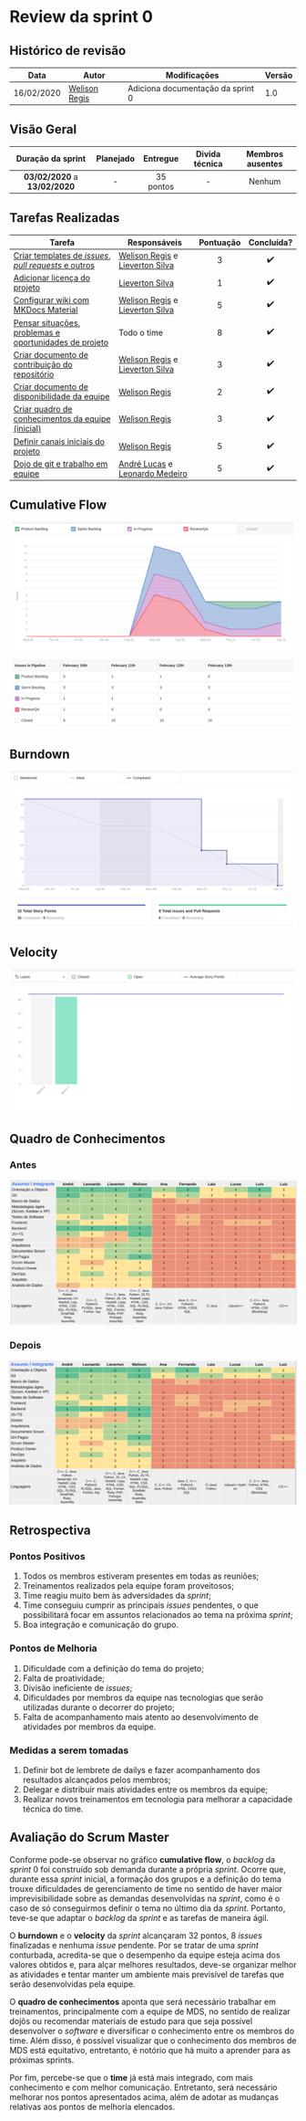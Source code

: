 # Review da sprint 0

## Histórico de revisão

| Data       | Autor                                        | Modificações                      | Versão |
| ---------- | -------------------------------------------- | --------------------------------- | ------ |
| 16/02/2020 | [Welison Regis](https://github.com/WelisonR) | Adiciona documentação da sprint 0 | 1.0    |

## Visão Geral

|        Duração da sprint        | Planejado | Entregue  | Divida técnica | Membros ausentes |
| :-----------------------------: | :-------: | :-------: | :------------: | :--------------: |
| **03/02/2020** a **13/02/2020** |     -     | 35 pontos |       -        |      Nenhum      |

## Tarefas Realizadas

| Tarefa | Responsáveis | Pontuação | Concluída? |
| ------ | ------------ | :-------: | :--------: |
| [Criar templates de *issues*, *pull requests* e outros](https://github.com/fga-eps-mds/2020.2-Projeto-Kokama-Wiki/issues/1) | [Welison Regis](https://github.com/WelisonR) e [Lieverton Silva](https://github.com/lievertom) | 3 | :heavy_check_mark: |
| [Adicionar licença do projeto](https://github.com/fga-eps-mds/2020.2-Projeto-Kokama-Wiki/issues/2) | [Lieverton Silva](https://github.com/lievertom) | 1 | :heavy_check_mark: |
| [Configurar wiki com MKDocs Material](https://github.com/fga-eps-mds/2020.2-Projeto-Kokama-Wiki/issues/3) | [Welison Regis](https://github.com/WelisonR) e [Lieverton Silva](https://github.com/lievertom) | 5 | :heavy_check_mark: |
| [Pensar situações, problemas e oportunidades de projeto](https://github.com/fga-eps-mds/2020.2-Projeto-Kokama-Wiki/issues/4) | Todo o time | 8 | :heavy_check_mark: |
| [Criar documento de contribuição do repositório](https://github.com/fga-eps-mds/2020.2-Projeto-Kokama-Wiki/issues/5) | [Welison Regis](https://github.com/WelisonR) e [Lieverton Silva](https://github.com/lievertom) | 3 | :heavy_check_mark: |
| [Criar documento de disponibilidade da equipe](https://github.com/fga-eps-mds/2020.2-Projeto-Kokama-Wiki/issues/6) | [Welison Regis](https://github.com/WelisonR) | 2 | :heavy_check_mark: |
| [Criar quadro de conhecimentos da equipe (inicial)](https://github.com/fga-eps-mds/2020.2-Projeto-Kokama-Wiki/issues/7) | [Welison Regis](https://github.com/WelisonR) | 3 | :heavy_check_mark: |
| [Definir canais iniciais do projeto](https://github.com/fga-eps-mds/2020.2-Projeto-Kokama-Wiki/issues/8) | [Welison Regis](https://github.com/WelisonR) | 5 | :heavy_check_mark: |
| [Dojo de git e trabalho em equipe](https://github.com/fga-eps-mds/2020.2-Projeto-Kokama-Wiki/issues/10) | [André Lucas](https://github.com/andrelucax) e [Leonardo Medeiro](https://github.com/leomedeiros1?tab=repositories) | 5 | :heavy_check_mark: |

## Cumulative Flow

![Cumulative flow](../../assets/img/sprints/sprint-0/cumulative-flow.png)

## Burndown

![Burndown](../../assets/img/sprints/sprint-0/burndown.png)

## Velocity

![Cumulative flow](../../assets/img/sprints/sprint-0/velocity.png)

## Quadro de Conhecimentos

### Antes

![Quadro de conhecimento antes](../../assets/img/sprints/sprint-0/knowledge-board-before.png)

### Depois

![Quadro de conhecimento antes](../../assets/img/sprints/sprint-0/knowledge-board-after.png)

## Retrospectiva

### Pontos Positivos

1. Todos os membros estiveram presentes em todas as reuniões;
2. Treinamentos realizados pela equipe foram proveitosos;
3. Time reagiu muito bem às adversidades da *sprint*;
4. Time conseguiu cumprir as principais *issues* pendentes, o que possibilitará focar em assuntos relacionados ao tema na próxima *sprint*;
5. Boa integração e comunicação do grupo.

### Pontos de Melhoria

1. Dificuldade com a definição do tema do projeto;
2. Falta de proatividade;
3. Divisão ineficiente de *issues*;
4. Dificuldades por membros da equipe nas tecnologias que serão utilizadas durante o decorrer do projeto;
5. Falta de acompanhamento mais atento ao desenvolvimento de atividades por membros da equipe.

### Medidas a serem tomadas

1. Definir bot de lembrete de dailys e fazer acompanhamento dos resultados alcançados pelos membros;
2. Delegar e distribuir mais atividades entre os membros da equipe;
3. Realizar novos treinamentos em tecnologia para melhorar a capacidade técnica do time.

## Avaliação do Scrum Master

Conforme pode-se observar no gráfico **cumulative flow**, o *backlog* da *sprint* 0 foi construído sob demanda durante a própria *sprint*. Ocorre que, durante essa *sprint* inicial, a formação dos grupos e a definição do tema trouxe dificuldades de gerenciamento de time no sentido de haver maior imprevisibilidade sobre as demandas desenvolvidas na *sprint*, como é o caso de só conseguirmos definir o tema no último dia da *sprint*. Portanto, teve-se que adaptar o *backlog* da *sprint* e as tarefas de maneira ágil.

O **burndown** e o **velocity** da *sprint* alcançaram 32 pontos, 8 *issues* finalizadas e nenhuma *issue* pendente. Por se tratar de uma *sprint* conturbada, acredita-se que o desempenho da equipe esteja acima dos valores obtidos e, para alçar melhores resultados, deve-se organizar melhor as atividades e tentar manter um ambiente mais previsível de tarefas que serão desenvolvidas pela equipe.

O **quadro de conhecimentos** aponta que será necessário trabalhar em treinamentos, principalmente com a equipe de MDS, no sentido de realizar dojôs ou recomendar materiais de estudo para que seja possível desenvolver o *software* e diversificar o conhecimento entre os membros do time. Além disso, é possível visualizar que o conhecimento dos membros de MDS está equitativo, entretanto, é notório que há muito a aprender para as próximas sprints.

Por fim, percebe-se que o **time** já está mais integrado, com mais conhecimento e com melhor comunicação. Entretanto, será necessário melhorar nos pontos apresentados acima, além de adotar as mudanças relativas aos pontos de melhoria elencados.
